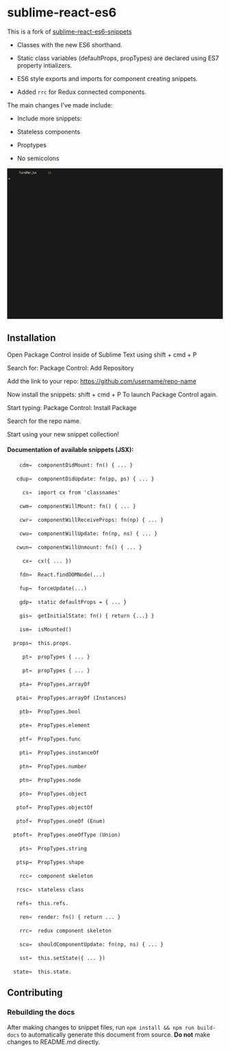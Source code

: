 # sublime-react-es6

This is a fork of [sublime-react-es6-snippets](https://github.com/mboperator/sublime-react-es6)

- Classes with the new ES6 shorthand.

- Static class variables (defaultProps, propTypes) are declared using ES7 property intializers.

- ES6 style exports and imports for component creating snippets.

- Added `rrc` for Redux connected components.

 The main changes I've made include:

- Include more snippets:

- Stateless components

- Proptypes

- No semicolons

![alt tag](docs/img/sr-rcc-out.gif)

## Installation

Open Package Control inside of Sublime Text using shift + cmd + P

Search for: Package Control: Add Repository

Add the link to your repo: https://github.com/username/repo-name

Now install the snippets: shift + cmd + P To launch Package Control again.

Start typing: Package Control: Install Package

Search for the repo name.

Start using your new snippet collection!

#### Documentation of available snippets (JSX):

```
    cdm→  componentDidMount: fn() { ... }

   cdup→  componentDidUpdate: fn(pp, ps) { ... }

     cs→  import cx from 'classnames'

    cwm→  componentWillMount: fn() { ... }

    cwr→  componentWillReceiveProps: fn(np) { ... }

    cwu→  componentWillUpdate: fn(np, ns) { ... }

   cwun→  componentWillUnmount: fn() { ... }

     cx→  cx({ ... })

    fdn→  React.findDOMNode(...)

    fup→  forceUpdate(...)

    gdp→  static defaultProps = { ... } 

    gis→  getInitialState: fn() { return {...} } 

    ism→  isMounted()

  props→  this.props.

     pt→  propTypes { ... }

     pt→  propTypes { ... }

    pta→  PropTypes.arrayOf

   ptai→  PropTypes.arrayOf (Instances)

    ptb→  PropTypes.bool

    pte→  PropTypes.element

    ptf→  PropTypes.func

    pti→  PropTypes.instanceOf

    ptn→  PropTypes.number

    ptn→  PropTypes.node

    pto→  PropTypes.object

   ptof→  PropTypes.objectOf

   ptof→  PropTypes.oneOf (Enum)

  ptoft→  PropTypes.oneOfType (Union)

    pts→  PropTypes.string

   ptsp→  PropTypes.shape

    rcc→  component skeleton

   rcsc→  stateless class

   refs→  this.refs.

    ren→  render: fn() { return ... }

    rrc→  redux component skeleton

    scu→  shouldComponentUpdate: fn(np, ns) { ... }

    sst→  this.setState({ ... })

  state→  this.state.

```

## Contributing

### Rebuilding the docs

After making changes to snippet files, run `npm install && npm run build-docs` to automatically generate this document from source. **Do not** make changes to README.md directly.

